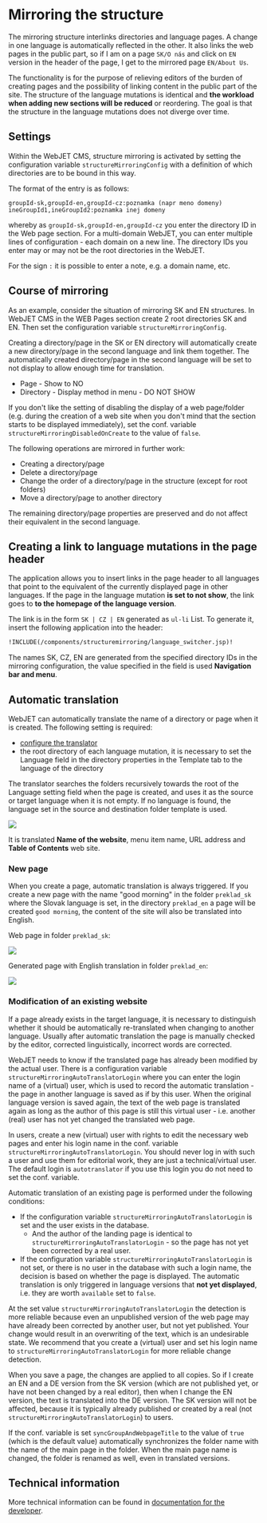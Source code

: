 # Mirroring the structure

The mirroring structure interlinks directories and language pages. A change in one language is automatically reflected in the other. It also links the web pages in the public part, so if I am on a page `SK/O nás` and click on `EN` version in the header of the page, I get to the mirrored page `EN/About Us`.

The functionality is for the purpose of relieving editors of the burden of creating pages and the possibility of linking content in the public part of the site. The structure of the language mutations is identical and **the workload when adding new sections will be reduced** or reordering. The goal is that the structure in the language mutations does not diverge over time.

## Settings

Within the WebJET CMS, structure mirroring is activated by setting the configuration variable `structureMirroringConfig` with a definition of which directories are to be bound in this way.

The format of the entry is as follows:

```
groupId-sk,groupId-en,groupId-cz:poznamka (napr meno domeny)
ineGroupId1,ineGroupId2:poznamka inej domeny
```

whereby as `groupId-sk,groupId-en,groupId-cz` you enter the directory ID in the Web page section. For a multi-domain WebJET, you can enter multiple lines of configuration - each domain on a new line. The directory IDs you enter may or may not be the root directories in the WebJET.

For the sign `:` it is possible to enter a note, e.g. a domain name, etc.

## Course of mirroring

As an example, consider the situation of mirroring SK and EN structures. In WebJET CMS in the WEB Pages section create 2 root directories SK and EN. Then set the configuration variable `structureMirroringConfig`.

Creating a directory/page in the SK or EN directory will automatically create a new directory/page in the second language and link them together. The automatically created directory/page in the second language will be set to not display to allow enough time for translation.

- Page - Show to NO
- Directory - Display method in menu - DO NOT SHOW

If you don't like the setting of disabling the display of a web page/folder (e.g. during the creation of a web site when you don't mind that the section starts to be displayed immediately), set the conf. variable `structureMirroringDisabledOnCreate` to the value of `false`.

The following operations are mirrored in further work:
- Creating a directory/page
- Delete a directory/page
- Change the order of a directory/page in the structure (except for root folders)
- Move a directory/page to another directory

The remaining directory/page properties are preserved and do not affect their equivalent in the second language.

## Creating a link to language mutations in the page header

The application allows you to insert links in the page header to all languages that point to the equivalent of the currently displayed page in other languages. If the page in the language mutation **is set to not show**, the link goes to **to the homepage of the language version**.

The link is in the form `SK | CZ | EN` generated as `ul-li` List. To generate it, insert the following application into the header:

```html
!INCLUDE(/components/structuremirroring/language_switcher.jsp)!
```

The names SK, CZ, EN are generated from the specified directory IDs in the mirroring configuration, the value specified in the field is used **Navigation bar and menu**.

## Automatic translation

WebJET can automatically translate the name of a directory or page when it is created. The following setting is required:
- [configure the translator](../../../admin/setup/translation.md)
- the root directory of each language mutation, it is necessary to set the Language field in the directory properties in the Template tab to the language of the directory

The translator searches the folders recursively towards the root of the Language setting field when the page is created, and uses it as the source or target language when it is not empty. If no language is found, the language set in the source and destination folder template is used.

![](./language.png)

It is translated **Name of the website**, menu item name, URL address and **Table of Contents** web site.

### New page

When you create a page, automatic translation is always triggered. If you create a new page with the name "good morning" in the folder `preklad_sk` where the Slovak language is set, in the directory `preklad_en` a page will be created `good morning`, the content of the site will also be translated into English.

Web page in folder `preklad_sk`:

![](./doc-sk.png)

Generated page with English translation in folder `preklad_en`:

![](./doc-en.png)

### Modification of an existing website

If a page already exists in the target language, it is necessary to distinguish whether it should be automatically re-translated when changing to another language. Usually after automatic translation the page is manually checked by the editor, corrected linguistically, incorrect words are corrected.

WebJET needs to know if the translated page has already been modified by the actual user. There is a configuration variable `structureMirroringAutoTranslatorLogin` where you can enter the login name of a (virtual) user, which is used to record the automatic translation - the page in another language is saved as if by this user. When the original language version is saved again, the text of the web page is translated again as long as the author of this page is still this virtual user - i.e. another (real) user has not yet changed the translated web page.

In users, create a new (virtual) user with rights to edit the necessary web pages and enter his login name in the conf. variable `structureMirroringAutoTranslatorLogin`. You should never log in with such a user and use them for editorial work, they are just a technical/virtual user. The default login is `autotranslator` if you use this login you do not need to set the conf. variable.

Automatic translation of an existing page is performed under the following conditions:
- If the configuration variable `structureMirroringAutoTranslatorLogin` is set and the user exists in the database.
  - And the author of the landing page is identical to `structureMirroringAutoTranslatorLogin` - so the page has not yet been corrected by a real user.
- If the configuration variable `structureMirroringAutoTranslatorLogin` is not set, or there is no user in the database with such a login name, the decision is based on whether the page is displayed. The automatic translation is only triggered in language versions that **not yet displayed**, i.e. they are worth `available` set to `false`.

At the set value `structureMirroringAutoTranslatorLogin` the detection is more reliable because even an unpublished version of the web page may have already been corrected by another user, but not yet published. Your change would result in an overwriting of the text, which is an undesirable state. We recommend that you create a (virtual) user and set his login name to `structureMirroringAutoTranslatorLogin` for more reliable change detection.

When you save a page, the changes are applied to all copies. So if I create an EN and a DE version from the SK version (which are not published yet, or have not been changed by a real editor), then when I change the EN version, the text is translated into the DE version. The SK version will not be affected, because it is typically already published or created by a real (not `structureMirroringAutoTranslatorLogin`) to users.

If the conf. variable is set `syncGroupAndWebpageTitle` to the value of `true` (which is the default value) automatically synchronizes the folder name with the name of the main page in the folder. When the main page name is changed, the folder is renamed as well, even in translated versions.

## Technical information

More technical information can be found in [documentation for the developer](../../../developer/apps/docmirroring.md).
